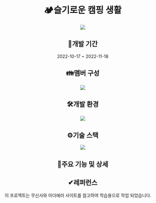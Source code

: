 <h1 align="center">🏕️슬기로운 캠핑 생활</h1>
<p align="center">
  <img src="./readme_assets/메인에_들어갈_이미지_이름.png">
</p>



<h2 align="center">📅개발 기간</h2>
<p align="center">2022-10-17 ~ 2022-11-18</p>

<h2 align="center">👪멤버 구성</h2>
<p align="center">
  <img src="./readme_assets/멤버 구성에_들어갈_이미지_이름.png">
</p>
<h2 align="center">🛠️개발 환경</h2>
<p align="center">
  <img src="./readme_assets/개발 환경에_들어갈_이미지_이름.png">
</p>
<h2 align="center">⚙️기술 스택</h2>
<p align="center">
  <img src="./readme_assets/기술 스택에_들어갈_이미지_이름.png">
</p>
<h2 align="center">📱주요 기능 및 상세</h2>


<h2 align="center">✔︎레퍼런스</h2>
<p>이 프로젝트는 무신사와 아더에러 사이트를 참고하여 학습용으로 작업 되었습니다.</p>
